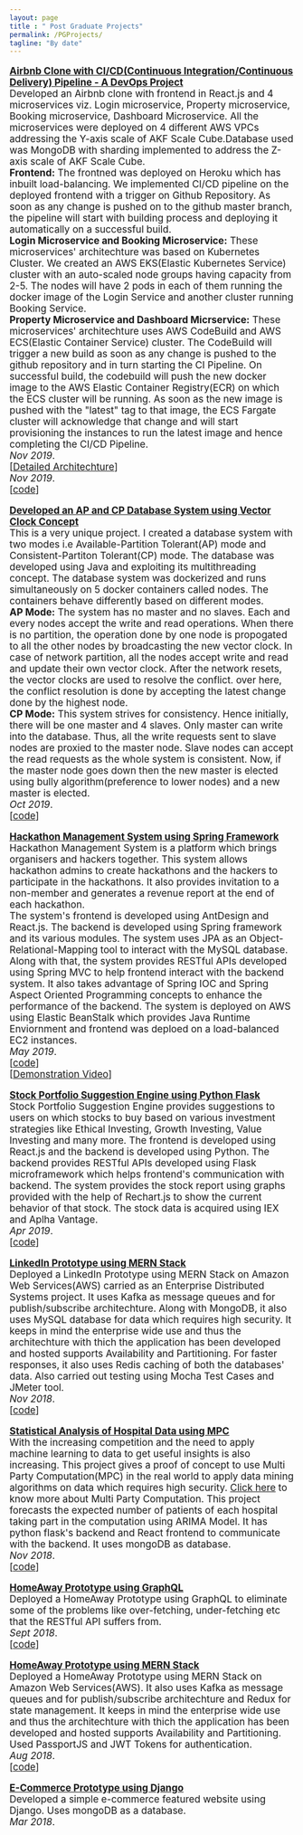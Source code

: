 ```yaml
---
layout: page
title : " Post Graduate Projects" 
permalink: /PGProjects/
tagline: "By date"
---
```

<!--<div class="tagline">
<span class="page-title">Publications</span> <span class="page-tagline"><em>by Date</em></span>
</div>-->
<div class="manual-post" style="font-size: 17px">
<div>
<!--   <div class="manual manual-title">
  <strong>2017</strong>
  </div> -->

  <p>  <div class="manual-content">
  <a  href="\papers\Airbnb_DevOps.pdf"  style="font-weight: bolder;text-align: justify;text-justify: inter-word;">
      Airbnb Clone with CI/CD(Continuous Integration/Continuous Delivery) Pipeline - A DevOps Project</a><br>
      Developed an Airbnb clone with frontend in React.js and 4 microservices viz. Login microservice, Property microservice, Booking microservice, Dashboard Microservice. All the microservices were deployed on 4 different AWS VPCs addressing the Y-axis scale of AKF Scale Cube.Database used was MongoDB with sharding implemented to address the Z-axis scale of AKF Scale Cube.<br>
      <b>Frontend:</b> The frontned was deployed on Heroku which has inbuilt load-balancing. We implemented CI/CD pipeline on the deployed frontend with a trigger on Github Repository. As soon as any change is pushed on to the github master branch, the pipeline will start with building process and deploying it automatically on a successful build.<br>
      <b>Login Microservice and Booking Microservice:</b> These microservices' architechture was based on Kubernetes Cluster. We created an AWS EKS(Elastic Kubernetes Service) cluster with an auto-scaled node groups having capacity from 2-5. The nodes will have 2 pods in each of them running the docker image of the Login Service and another cluster running Booking Service.<br>
      <b>Property Microservice and Dashboard Micrservice:</b> These microservices' architechture uses AWS CodeBuild and AWS ECS(Elastic Container Service) cluster. The CodeBuild will trigger a new build as soon as any change is pushed to the github repository and in turn starting the CI Pipeline. On successful build, the codebuild will push the new docker image to the AWS Elastic Container Registry(ECR) on which the ECS cluster will be running. As soon as the new image is pushed with the "latest" tag to that image, the ECS Fargate cluster will acknowledge that change and will start provisioning the instances to run the latest image and hence completing the CI/CD Pipeline.
      <br><i>Nov 2019</i>.<br><span>[<a href="https://github.com/nguyensjsu/fa19-281-tech-phantoms#architecture-diagram">Detailed Architechture</a>]</span>
      <br><i>Nov 2019</i>.<br><span>[<a href="https://github.com/nguyensjsu/fa19-281-tech-phantoms">code</a>]</span>
  </div>
</p>

  <p>  <div class="manual-content">
  <a  href="#"  style="font-weight: bolder;text-align: justify;text-justify: inter-word;">
      Developed an AP and CP Database System using Vector Clock Concept</a><br>
      This is a very unique project. I created a database system with two modes i.e Available-Partition Tolerant(AP) mode and Consistent-Partiton Tolerant(CP) mode. The database was developed using Java and exploiting its multithreading concept.
      The database system was dockerized and runs simultaneously on 5 docker containers called nodes. The containers behave differently based on different modes.<br>
      <b>AP Mode:</b> The system has no master and no slaves. Each and every nodes accept the write and read operations. When there is no partition, the operation done by one node is propogated to all the other nodes by broadcasting the new vector clock. In case of network partition, all the nodes accept write and read and update their own vector clock. After the network resets, the vector clocks are used to resolve the conflict. over here, the conflict resolution is done by accepting the latest change done by the highest node.<br>
      <b>CP Mode:</b> This system strives for consistency. Hence initially, there will be one master and 4 slaves. Only master can write into the database. Thus, all the write requests sent to slave nodes are proxied to the master node. Slave nodes can accept the read requests as the whole system is consistent. Now, if the master node goes down then the new master is elected using bully algorithm(preference to lower nodes) and a new master is elected.  
      <br><i>Oct 2019</i>.<br><span>[<a href="#">code</a>]</span>
  </div>
</p>

  <p>  <div class="manual-content">
  <a  href="https://github.com/darshilpk3/HackathonManagementSystem-using-Spring-Framework/blob/master/README.TXT"  style="font-weight: bolder;text-align: justify;text-justify: inter-word;">
      Hackathon Management System using Spring Framework</a><br>
      Hackathon Management System is a platform which brings organisers and hackers together. This system allows hackathon admins to create hackathons and the hackers to participate in the hackathons. It also provides invitation to a non-member and generates a revenue report at the end of each hackathon.<br>
      The system's frontend is developed using AntDesign and React.js. The backend is developed using Spring framework and its various modules. The system uses JPA as an Object-Relational-Mapping tool to interact with the MySQL database. Along with that, the system provides RESTful APIs developed using Spring MVC to help frontend interact with the backend system. It also takes advantage of Spring IOC and Spring Aspect Oriented Programming concepts to enhance the performance of the backend. 
      The system is deployed on AWS using Elastic BeanStalk which provides Java Runtime Enviornment and frontend was deploed on a load-balanced EC2 instances.<br><i>May 2019</i>.<br><span>[<a href="https://github.com/darshilpk3/HackathonManagementSystem-using-Spring-Framework">code</a>]</span><br><span>[<a href="https://drive.google.com/drive/folders/1Gk4fihrDWvUvOVeqDGHqsQCeixxT0YXh?usp=sharing">Demonstration Video</a>]</span>
  </div>
</p>
<p>  <div class="manual-content">
  <a  href="\papers\StockPortfolioSuggestion.pdf"  style="font-weight: bolder;text-align: justify;text-justify: inter-word;">
      Stock Portfolio Suggestion Engine using Python Flask</a><br>
      Stock Portfolio Suggestion Engine provides suggestions to users on which stocks to buy based on various investment strategies like Ethical Investing, Growth Investing, Value Investing and many more. The frontend is developed using React.js and the backend is developed using Python. The backend provides RESTful APIs developed using Flask microframework which helps frontend's communication with backend. The system provides the stock report using graphs provided with the help of Rechart.js to show the current behavior of that stock. The stock data is acquired using IEX and Aplha Vantage.<br><i>Apr 2019</i>.<br><span>[<a href="https://github.com/darshilpk3/Stock-Portfolio-Suggestion-using-Python-Flask">code</a>]</span>
  </div>
  </p>

  <p>  <div class="manual-content">
  <a  href="#"  style="font-weight: bolder;text-align: justify;text-justify: inter-word;">
      LinkedIn Prototype using MERN Stack</a><br>
      Deployed a LinkedIn Prototype using MERN Stack on Amazon Web Services(AWS) carried as an Enterprise Distributed Systems project. It uses Kafka as message queues and for publish/subscribe architechture. Along with MongoDB, it also uses MySQL database for data which requires high security. It keeps in mind the enterprise wide use and thus the architechture with thich the application has been developed and hosted supports Availability and Partitioning. For faster responses, it also uses Redis caching of both the databases' data. 
      Also carried out testing using Mocha Test Cases and JMeter tool.<br><i>Nov 2018</i>.<br><span>[<a href="https://github.com/darshilpk3/LinkedIn-Prototype-using-MERN-Stack">code</a>]</span>
  </div>
</p>
   <p>  <div class="manual-content">
  <a  href="\papers\Statistical Analysis of Hospital Data using MPC.pdf"  style="font-weight: bolder;text-align: justify;text-justify: inter-word;">    
      Statistical Analysis of Hospital Data using MPC</a><br>
      With the increasing competition and the need to apply machine learning to data to get useful insights is also increasing. This project gives a proof of concept to use Multi Party Computation(MPC) in the real world to apply data mining algorithms on data which requires high security. <a href="https://en.wikipedia.org/wiki/Secure_multi-party_computation">Click here</a> to know more about Multi Party Computation.
      This project forecasts the expected number of patients of each hospital taking part in the computation using ARIMA Model. It has python flask's backend and React frontend to communicate with the backend. It uses mongoDB as database. <br><i>Nov 2018</i>.<br><span>[<a href="https://github.com/darshilpk3/Statistical-Analysis-of-Hospital-Data-using-MPC">code</a>]</span>
  </div>
</p>
   <p>  <div class="manual-content">
  <a  href="\papers\DarshilKapadia-Lab3-Report.pdf"  style="font-weight: bolder;text-align: justify;text-justify: inter-word;">
      HomeAway Prototype using GraphQL</a><br>
      Deployed a HomeAway Prototype using GraphQL to eliminate some of the problems like over-fetching, under-fetching etc that the RESTful API suffers from.<br><i>Sept 2018</i>.<br><span>[<a href="https://github.com/darshilpk3/HomeAway-using-GraphQL">code</a>]</span>
  </div>
</p>
   <p>  <div class="manual-content">
  <a  href="\papers\Homeaway_Report.pdf"  style="font-weight: bolder;text-align: justify;text-justify: inter-word;">
      HomeAway Prototype using MERN Stack</a><br>
      Deployed a HomeAway Prototype using MERN Stack on Amazon Web Services(AWS). It also uses Kafka as message queues and for publish/subscribe architechture and Redux for state management. It keeps in mind the enterprise wide use and thus the architechture with thich the application has been developed and hosted supports Availability and Partitioning. Used PassportJS and JWT Tokens for authentication.<br><i>Aug 2018</i>.<br><span>[<a href="https://github.com/darshilpk3/HomeAway-Prototype-using-MERN-Stack">code</a>]</span>
  </div>
</p>
	
   <p>  <div class="manual-content">
  <a  href="#"  style="font-weight: bolder;text-align: justify;text-justify: inter-word;">
      E-Commerce Prototype using Django</a><br>
      Developed a simple e-commerce featured website using Django. Uses mongoDB as a database.
      <br><i>Mar 2018</i>.
  </div>
</p>
</div>


